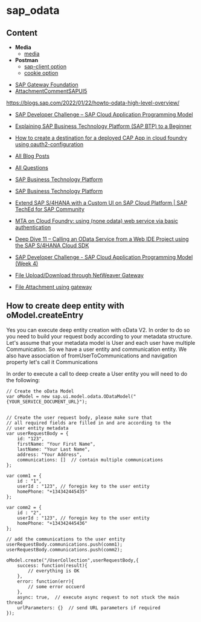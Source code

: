 # sap_odata

## Content

* **Media**
    * [media](./subpages/media/sap_odata_media_2_table.md)
* **Postman**
    * [sap-client option](./subpages/Postman/sap_btp_postman-sap-client.md)
    * [cookie option](./subpages/Postman/sap_btp_postman-cookie.md)

- [SAP Gateway Foundation](https://help.sap.com/docs/SAP_NETWEAVER_AS_ABAP_752/68bf513362174d54b58cddec28794093/97abd231f89a40169aaaad017439531e.html)
- [AttachmentCommentSAPUI5](https://github.com/aditheos/AttachmentCommentSAPUI5)

https://blogs.sap.com/2022/01/22/howto-odata-high-level-overview/

- [SAP Developer Challenge – SAP Cloud Application Programming Model](https://blogs.sap.com/2023/07/05/sap-developer-challenge-sap-cloud-application-programming-model/)

- [Explaining SAP Business Technology Platform (SAP BTP) to a Beginner](https://blogs.sap.com/2023/07/11/explaining-sap-business-technology-platform-sap-btp-to-a-beginner/)

- [How to create a destination for a deployed CAP App in cloud foundry using oauth2-configuration](https://answers.sap.com/questions/13941468/how-to-create-a-destination-for-a-deployed-cap-app.html)

- [All Blog Posts](https://blogs.sap.com)

- [All Questions](https://answers.sap.com/index.html)

- [SAP Business Technology Platform](https://community.sap.com/topics/business-technology-platform#tutorials)

- [SAP Business Technology Platform](https://help.sap.com/docs/btp/sap-business-technology-platform/btp-development?locale=en-US)

- [Extend SAP S/4HANA with a Custom UI on SAP Cloud Platform | SAP TechEd for SAP Community](https://www.youtube.com/watch?v=OdH9L-RzuIw)

- [MTA on Cloud Foundry: using (none odata) web service via basic authentication](https://answers.sap.com/questions/13421409/mta-on-cloud-foundry-using-none-odata-web-service.html)

- [Deep Dive 11 – Calling an OData Service from a Web IDE Project using the SAP S/4HANA Cloud SDK](https://blogs.sap.com/2018/05/27/step-4a-calling-an-odata-service-from-a-web-ide-project-using-the-sap-s4hana-cloud-sdk/)

- [SAP Developer Challenge - SAP Cloud Application Programming Model (Week 4)](https://groups.community.sap.com/t5/application-development/sap-developer-challenge-sap-cloud-application-programming-model/td-p/274851)

- [File Upload/Download through NetWeaver Gateway](https://blogs.sap.com/2014/09/23/file-uploaddownload-through-netweaver-gateway/)

- [File Attachment using gateway](https://answers.sap.com/questions/9644736/file-attachment-using-gateway.html)


## How to create deep entity with oModel.createEntry

Yes you can execute deep entity creation with oData V2. In order to do so you need to build your request body according to your metadata structure. Let's assume that your metadata model is User and each user have multiple Communication. So we have a user entity and communication entity. We also have association of fromUserToCommunications and navigation property let's call it Communications


In order to execute a call to deep create a User entity you will need to do the following: 

```
// Create the oData Model
var oModel = new sap.ui.model.odata.ODataModel("{YOUR_SERVICE_DOCUMENT_URL}");


// Create the user request body, please make sure that 
// all required fields are filled in and are according to the 
// user entity metadata
var userRequestBody = {
    id: "123",
    firstName: "Your First Name",
    lastName: "Your Last Name",
    address: "Your Address",
    communications: []  // contain multiple communications 
};

var comm1 = {
    id : "1",
    userId : "123", // foregin key to the user entity
    homePhone: "+134342445435" 
};

var comm2 = {
    id : "2",
    userId : "123", // foregin key to the user entity
    homePhone: "+134342445436" 
};    

// add the communications to the user entity 
userRequestBody.communications.push(comm1);
userRequestBody.communications.push(comm2);

oModel.create("/UserCollection",userRequestBody,{
    success: function(result){
        // everything is OK 
    },
    error: function(err){
        // some error occuerd 
    },
    async: true,  // execute async request to not stuck the main thread
    urlParameters: {}  // send URL parameters if required 
}); 
```
